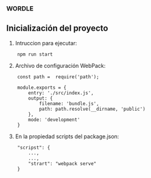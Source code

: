### WORDLE


## Inicialización del proyecto
 
1. Intruccion para ejecutar:

```
    npm run start
```

2. Archivo de configuración WebPack:

```
    const path =  require('path');

    module.exports = {
        entry: './src/index.js', 
        output: {
            filename: 'bundle.js',
            path: path.resolve(__dirname, 'public')
        },
        mode: 'development'
    }
```

3. En la propiedad scripts del package.json: 

```
    "scripst": {
        ...,
        ...,
        "strart": "webpack serve"
    }
```

